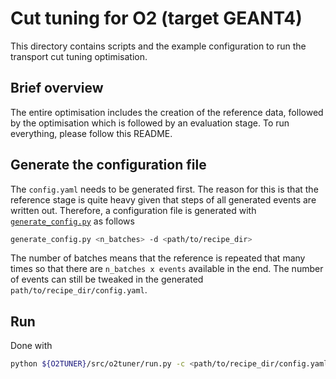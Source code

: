 # Cut tuning for O2 (target GEANT4)

This directory contains scripts and the example configuration to run the transport cut tuning optimisation.

## Brief overview

The entire optimisation includes the creation of the reference data, followed by the optimisation which is followed by an evaluation stage. To run everything, please follow this README.


## Generate the configuration file

The `config.yaml` needs to be generated first. The reason for this is that the reference stage is quite heavy given that steps of all generated events are written out. Therefore, a configuration file is generated with [`generate_config.py`](generate_config.py) as follows
```bash
generate_config.py <n_batches> -d <path/to/recipe_dir>
```

The number of batches means that the reference is repeated that many times so that there are `n_batches x events` available in the end. The number of events can still be tweaked in the generated `path/to/recipe_dir/config.yaml`.

## Run

Done with
```bash
python ${O2TUNER}/src/o2tuner/run.py -c <path/to/recipe_dir/config.yaml> -d <workdir>
```

